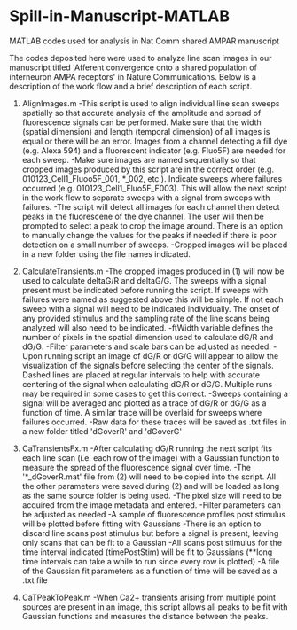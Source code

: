 # Spill-in-Manuscript-MATLAB
MATLAB codes used for analysis in Nat Comm shared AMPAR manuscript

The codes deposited here were used to analyze line scan images in our manuscript titled 'Afferent convergence onto a shared population
of interneuron AMPA receptors' in Nature Communications. Below is a description of the work flow and a brief description of each script.

1) AlignImages.m
    -This script is used to align individual line scan sweeps spatially so that accurate analysis of the amplitude and spread of 
     fluorescence signals can be performed. Make sure that the width (spatial dimension) and length (temporal dimension) of all
     images is equal or there will be an error. Images from a channel detecting a fill dye (e.g. Alexa 594) and a fluorescent indicator
     (e.g. Fluo5F) are needed for each sweep.
    -Make sure images are named sequentially so that cropped images produced by this script are in the correct order (e.g. 010123_Cell1_Fluoo5F_001, *_002, etc.).
     Indicate sweeps where failures occurred (e.g. 010123_Cell1_Fluo5F_F003). This will allow the next script in the work flow to separate
     sweeps with a signal from sweeps with failures.
    -The script will detect all images for each channel then detect peaks in the fluorescene of the dye channel. The user will then be 
     prompted to select a peak to crop the image around. There is an option to manually change the values for the peaks if needed if there 
     is poor detection on a small number of sweeps.
    -Cropped images will be placed in a new folder using the file names indicated.
    
2) CalculateTransients.m
    -The cropped images produced in (1) will now be used to calculate deltaG/R and deltaG/G. The sweeps with a signal present must be indicated
     before running the script. If sweeps with failures were named as suggested above this will be simple. If not each sweep with a signal will need
     to be indicated individually. The onset of any provided stimulus and the sampling rate of the line scans being analyzed will also need to be
     indicated.
    -ftWidth variable defines the number of pixels in the spatial dimension used to calculate dG/R and dG/G.
    -Filter parameters and scale bars can be adjusted as needed.
    -Upon running script an image of dG/R or dG/G will appear to allow the visualization of the signals before selecting the center of the signals.
     Dashed lines are placed at regular intervals to help with accurate centering of the signal when calculating dG/R or dG/G. Multiple runs
     may be required in some cases to get this correct.
    -Sweeps containing a signal will be averaged and plotted as a trace of dG/R or dG/G as a function of time. A similar trace will be overlaid
     for sweeps where failures occurred.
    -Raw data for these traces will be saved as .txt files in a new folder titled 'dGoverR' and 'dGoverG'
     
3) CaTransientsFx.m
    -After calculating dG/R running the next script fits each line scan (i.e. each row of the image) with a Gaussian function to measure the spread
     of the fluorescence signal over time.
    -The '*_dGoverR.mat' file from (2) will need to be copied into the script. All the other parameters were saved during (2) and will be loaded as
     long as the same source folder is being used.
    -The pixel size will need to be acquired from the image metadata and entered.
    -Filter parameters can be adjusted as needed
    -A sample of fluorescence profiles post stimulus will be plotted before fitting with Gaussians
    -There is an option to discard line scans post stimulus but before a signal is present, leaving only scans that can be fit to a Gaussian
    -All scans post stimulus for the time interval indicated (timePostStim) will be fit to Gaussians (**long time intervals can take a while
     to run since every row is plotted)
    -A file of the Gaussian fit parameters as a function of time will be saved as a .txt file
    
4) CaTPeakToPeak.m
    -When Ca2+ transients arising from multiple point sources are present in an image, this script allows all peaks to be fit with Gaussian functions
     and measures the distance between the peaks.
     
